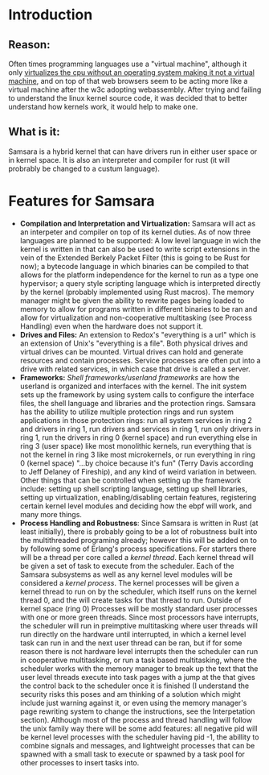 # Introduction
## Reason:
Often times programming languages use a "virtual machine", although it only [virtualizes the cpu without an operating system making it not a virtual machine](https://stackoverflow.com/questions/861422/is-java-virtual-really-a-virtual-machine-in-the-same-sense-as-my-vmw), and on top of that web browsers seem to be acting more like a virtual machine after the w3c adopting webassembly. After trying and failing to understand the linux kernel source code, it was decided that to better understand how kernels work, it would help to make one.
## What is it:
Samsara is a hybrid kernel that can have drivers run in either user space or in kernel space. It is also an interpreter and compiler for rust (it will probrably be changed to a custum language).

# Features for Samsara
- **Compilation and Interpretation and Virtualization:** Samsara will act as an interpeter and compiler on top of its kernel duties. As of now three languages are planned to be supported: A low level language in wich the kernel is written in that can also be used to write script extensions in the vein of the Extended Berkely Packet Filter (this is going to be Rust for now); a bytecode language in which binaries can be compiled to that allows for the platform independence for the kernel to run as a type one hypervisor; a query style scripting language which is interpreted directly by the kernel (probably implemented using Rust macros). The memory manager might be given the ability to rewrite pages being loaded to memory to allow for programs written in different binaries to be ran and allow for virtualization and non-cooperative multitasking (see Process Handling) even when the hardware does not support it.
- **Drives and Files:** An extension to Redox's "everything is a url" which is an extension of Unix's "everything is a file". Both physical drives and virtual drives can be mounted. Virtual drives can hold and generate resources and contain processes. Service processes are often put into a drive with related services, in which case that drive is called a server.
- **Frameworks:** *Shell frameworks/userland frameworks* are how the userland is organized and interfaces with the kernel. The init system sets up the framework by using system calls to configure the interface files, the shell language and libraries and the protection rings. Samsara has the abillity to utilize multiple protection rings and run system applications in those protection rings: run all system services in ring 2 and drivers in ring 1, run drivers and services in ring 1, run only drivers in ring 1, run the drivers in ring 0 (kernel space) and run everything else in ring 3 (user space) like most monolithic kernels, run everything that is not the kernel in ring 3 like most microkernels, or run everything in ring 0 (kernel space) "...by choice because it's fun" (Terry Davis according to Jeff Delaney of Fireship), and any kind of weird variation in between. Other things that can be controlled when setting up the framework include: setting up shell scripting language, setting up shell libraries, setting up virtualization, enabling/disabling certain features, registering certain kernel level modules and deciding how the ebpf will work, and many more things.
- **Process Handling and Robustness**: Since Samsara is written in Rust (at least initially), there is probably going to be a lot of robustness built into the multithreaded programing already; however this will be added on to by following some of Erlang's process specifications. For starters there will be a thread per core called a *kernel thread*. Each kernel thread will be given a set of task to execute from the scheduler. Each of the Samsara subsystems as well as any kernel level modules will be considered a *kernel process*. The kernel processes will be given a kernel thread to run on by the scheduler, which itself runs on the kernel thread 0, and the will create tasks for that thread to run. Outside of kernel space (ring 0) Processes will be mostly standard user processes with one or more green threads. Since most processors have interrupts, the scheduler will run in preimptive multitasking where user threads will run directly on the hardware until interrupted, in which a kernel level task can run in and the next user thread can be ran, but if for some reason there is not hardware level interrupts then the scheduler can run in cooperative multitasking, or run a task based multitasking, where the scheduler works with the memory manager to break up the text that the user level threads execute into task pages with a jump at the that gives the control back to the scheduler once it is finished (I understand the security risks this poses and am thinking of a solution which might include just warning against it, or even using the memory manager's page rewriting system to change the instructions, see the Interpetation section). Although most of the process and thread handling will follow the unix family way there will be some add features: all negative pid will be kernel level processes with the scheduler having pid -1, the abillity to combine signals and messages, and lightweight processes that can be spawned with a small task to execute or spawned by a task pool for other processes to insert tasks into.

